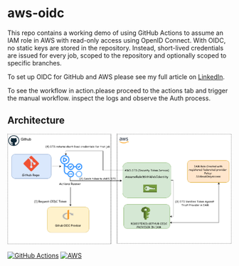 # aws-oidc

This repo contains a working demo of using GitHub Actions to assume an IAM role in AWS with read-only access using
OpenID Connect. With OIDC, no static keys are stored in the repository. Instead, short-lived credentials are issued for every
job, scoped to the repository and optionally scoped to specific branches.

To set up OIDC for GitHub and AWS please see my full
article on [LinkedIn](https://www.linkedin.com/pulse/how-use-oidc-give-github-actions-secure-access-aws-tobiloba-ogundiyan-hrw1e/?trackingId=bGzfXxEpRn695y3XauEg2Q%3D%3D).

To see the workflow in action.please proceed to the actions tab and trigger the manual workflow. inspect the logs and observe the Auth process.

## Architecture
![architecture image](img/oidc.png)



[![GitHub Actions](https://img.shields.io/badge/GitHub%20Actions-2088FF?logo=githubactions&logoColor=white)](https://github.com/features/actions)
[![AWS](https://img.shields.io/badge/AWS-232F3E?logo=amazonaws&logoColor=white)](https://aws.amazon.com/)
